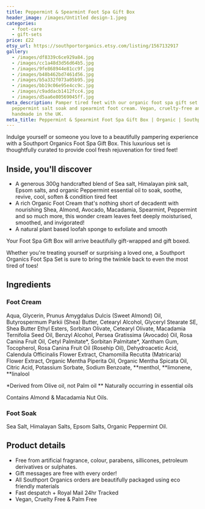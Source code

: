 ```yaml
---
title: Peppermint & Spearmint Foot Spa Gift Box
header_image: /images/Untitled design-1.jpeg
categories:
  - foot-care
  - gift-sets
price: £22
etsy_url: https://southportorganics.etsy.com/listing/1567132917
gallery:
  - /images/df8339c6ce929a84.jpg
  - /images/cc1a48d3d56d64b5.jpg
  - /images/9fe868944e81cc9f.jpg
  - /images/b48b462bd7461d56.jpg
  - /images/b5a332f073a05b95.jpg
  - /images/bb19c06e95e4cc9c.jpg
  - /images/c9addacb1412fcc4.jpg
  - /images/d5aa6e80569045ff.jpg
meta_description: Pamper tired feet with our organic foot spa gift set featuring
  peppermint salt soak and spearmint foot cream. Vegan, cruelty-free and
  handmade in the UK.
meta_title: Peppermint & Spearmint Foot Spa Gift Box | Organic | Southport Organics
---
```

Indulge yourself or someone you love to a beautifully pampering experience with a Southport Organics Foot Spa Gift Box. This luxurious set is thoughtfully curated to provide cool fresh rejuvenation for tired feet!

## Inside, you'll discover

- A generous 300g handcrafted blend of Sea salt, Himalayan pink salt, Epsom salts, and organic Peppermint essential oil to soak, soothe, revive, cool, soften & condition tired feet
- A rich Organic Foot Cream that's nothing short of decadentt with nourishing Shea, Almond, Avocado, Macadamia, Spearmint, Peppermint and so much more, this wonder cream leaves feet deeply moisturised, smoothed, and invigorated!
- A natural plant based loofah sponge to exfoliate and smooth

Your Foot Spa Gift Box will arrive beautifully gift-wrapped and gift boxed.

Whether you're treating yourself or surprising a loved one, a Southport Organics Foot Spa Set is sure to bring the twinkle back to even the most tired of toes!

## Ingredients

### Foot Cream

Aqua, Glycerin, Prunus Amygdalus Dulcis (Sweet Almond) Oil, Butyrospermum Parkii (Shea) Butter, Cetearyl Alcohol, Glyceryl Stearate SE, Shea Butter Ethyl Esters, Sorbitan Olivate, Cetearyl Olivate, Macadamia Ternifolia Seed Oil, Benzyl Alcohol, Persea Gratissima (Avocado) Oil, Rosa Canina Fruit Oil, Cetyl Palmitate*, Sorbitan Palmitate*, Xantham Gum, Tocopherol, Rosa Canina Fruit Oil (Rosehip Oil), Dehydroacetic Acid, Calendula Officinalis Flower Extract, Chamomilla Recutita (Matricaria) Flower Extract, Organic Mentha Piperita Oil, Organic Mentha Spicata Oil, Citric Acid, Potassium Sorbate, Sodium Benzoate, **menthol, **limonene, \*\*linalool

\*Derived from Olive oil, not Palm oil
\*\* Naturally occurring in essential oils

Contains Almond & Macadamia Nut Oils.

### Foot Soak

Sea Salt, Himalayan Salts, Epsom Salts, Organic Peppermint Oil.

## Product details

- Free from artificial fragrance, colour, parabens, sillicones, petroleum derivatives or sulphates.
- Gift messages are free with every order!
- All Southport Organics orders are beautifully packaged using eco friendly materials
- Fast despatch + Royal Mail 24hr Tracked
- Vegan, Cruelty Free & Palm Free
